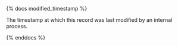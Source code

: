 {% docs modified_timestamp %}

The timestamp at which this record was last modified by an internal process.

{% enddocs %}
